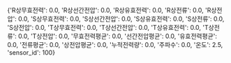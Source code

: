 {'R상무효전력': 0.0, 'R상선간전압': 0.0, 'R상유효전력': 0.0, 'R상전류': 0.0, 'R상전압': 0.0,
'S상무효전력': 0.0, 'S상선간전압': 0.0, 'S상유효전력': 0.0, 'S상전류': 0.0, 'S상전압': 0.0,
'T상무효전력': 0.0, 'T상선간전압': 0.0, 'T상유효전력': 0.0, 'T상전류': 0.0, 'T상전압': 0.0,
'무효전력평균': 0.0, '선간전압평균': 0.0, '유효전력평균': 0.0, '전류평균': 0.0, '상전압평균': 0.0,
'누적전력량': 0.0, '주파수': 0.0, '온도': 2.5, 'sensor_id': 100}
